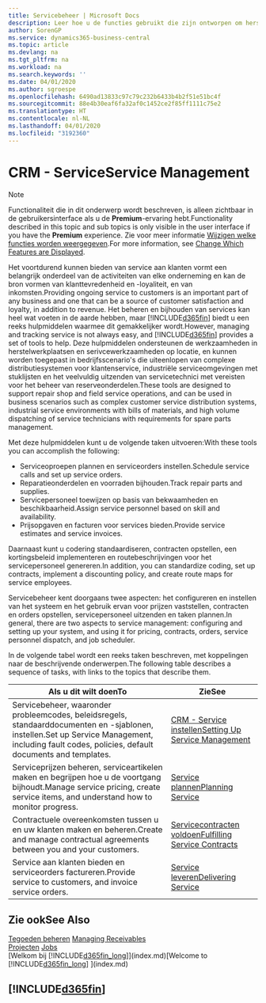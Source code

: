 ```yaml
---
title: Servicebeheer | Microsoft Docs
description: Leer hoe u de functies gebruikt die zijn ontworpen om herstelwerkplaats- en serivcewerkzaamheden te ondersteunen.
author: SorenGP
ms.service: dynamics365-business-central
ms.topic: article
ms.devlang: na
ms.tgt_pltfrm: na
ms.workload: na
ms.search.keywords: ''
ms.date: 04/01/2020
ms.author: sgroespe
ms.openlocfilehash: 6490ad13833c97c79c232b6433b4b2f51e51bc4f
ms.sourcegitcommit: 88e4b30eaf6fa32af0c1452ce2f85ff1111c75e2
ms.translationtype: HT
ms.contentlocale: nl-NL
ms.lasthandoff: 04/01/2020
ms.locfileid: "3192360"
---
```

# <a name="service-management"></a><span data-ttu-id="e5876-103">CRM - Service</span><span class="sxs-lookup"><span data-stu-id="e5876-103">Service Management</span></span>
> [!NOTE]
> <span data-ttu-id="e5876-104">Functionaliteit die in dit onderwerp wordt beschreven, is alleen zichtbaar in de gebruikersinterface als u de **Premium**-ervaring hebt.</span><span class="sxs-lookup"><span data-stu-id="e5876-104">Functionality described in this topic and sub topics is only visible in the user interface if you have the **Premium** experience.</span></span> <span data-ttu-id="e5876-105">Zie voor meer informatie [Wijzigen welke functies worden weergegeven](ui-experiences.md).</span><span class="sxs-lookup"><span data-stu-id="e5876-105">For more information, see [Change Which Features are Displayed](ui-experiences.md).</span></span>

<span data-ttu-id="e5876-106">Het voortdurend kunnen bieden van service aan klanten vormt een belangrijk onderdeel van de activiteiten van elke onderneming en kan de bron vormen van klanttevredenheid en -loyaliteit, en van inkomsten.</span><span class="sxs-lookup"><span data-stu-id="e5876-106">Providing ongoing service to customers is an important part of any business and one that can be a source of customer satisfaction and loyalty, in addition to revenue.</span></span> <span data-ttu-id="e5876-107">Het beheren en bijhouden van services kan heel wat voeten in de aarde hebben, maar [!INCLUDE[d365fin](includes/d365fin_md.md)] biedt u een reeks hulpmiddelen waarmee dit gemakkelijker wordt.</span><span class="sxs-lookup"><span data-stu-id="e5876-107">However, managing and tracking service is not always easy, and [!INCLUDE[d365fin](includes/d365fin_md.md)] provides a set of tools to help.</span></span> <span data-ttu-id="e5876-108">Deze hulpmiddelen ondersteunen de werkzaamheden in herstelwerkplaatsen en serivcewerkzaamheden op locatie, en kunnen worden toegepast in bedrijfsscenario's die uiteenlopen van complexe distributiesystemen voor klantenservice, industriële serviceomgevingen met stuklijsten en het veelvuldig uitzenden van servicetechnici met vereisten voor het beheer van reserveonderdelen.</span><span class="sxs-lookup"><span data-stu-id="e5876-108">These tools are designed to support repair shop and field service operations, and can be used in business scenarios such as complex customer service distribution systems, industrial service environments with bills of materials, and high volume dispatching of service technicians with requirements for spare parts management.</span></span>  

 <span data-ttu-id="e5876-109">Met deze hulpmiddelen kunt u de volgende taken uitvoeren:</span><span class="sxs-lookup"><span data-stu-id="e5876-109">With these tools you can accomplish the following:</span></span>  

* <span data-ttu-id="e5876-110">Serviceoproepen plannen en serviceorders instellen.</span><span class="sxs-lookup"><span data-stu-id="e5876-110">Schedule service calls and set up service orders.</span></span>  
* <span data-ttu-id="e5876-111">Reparatieonderdelen en voorraden bijhouden.</span><span class="sxs-lookup"><span data-stu-id="e5876-111">Track repair parts and supplies.</span></span>  
* <span data-ttu-id="e5876-112">Servicepersoneel toewijzen op basis van bekwaamheden en beschikbaarheid.</span><span class="sxs-lookup"><span data-stu-id="e5876-112">Assign service personnel based on skill and availability.</span></span>  
* <span data-ttu-id="e5876-113">Prijsopgaven en facturen voor services bieden.</span><span class="sxs-lookup"><span data-stu-id="e5876-113">Provide service estimates and service invoices.</span></span>  

<span data-ttu-id="e5876-114">Daarnaast kunt u codering standaardiseren, contracten opstellen, een kortingsbeleid implementeren en routebeschrijvingen voor het servicepersoneel genereren.</span><span class="sxs-lookup"><span data-stu-id="e5876-114">In addition, you can standardize coding, set up contracts, implement a discounting policy, and create route maps for service employees.</span></span>  

<span data-ttu-id="e5876-115">Servicebeheer kent doorgaans twee aspecten: het configureren en instellen van het systeem en het gebruik ervan voor prijzen vaststellen, contracten en orders opstellen, servicepersoneel uitzenden en taken plannen.</span><span class="sxs-lookup"><span data-stu-id="e5876-115">In general, there are two aspects to service management: configuring and setting up your system, and using it for pricing, contracts, orders, service personnel dispatch, and job scheduler.</span></span>  

<span data-ttu-id="e5876-116">In de volgende tabel wordt een reeks taken beschreven, met koppelingen naar de beschrijvende onderwerpen.</span><span class="sxs-lookup"><span data-stu-id="e5876-116">The following table describes a sequence of tasks, with links to the topics that describe them.</span></span>   

|<span data-ttu-id="e5876-117">**Als u dit wilt doen**</span><span class="sxs-lookup"><span data-stu-id="e5876-117">**To**</span></span>|<span data-ttu-id="e5876-118">**Zie**</span><span class="sxs-lookup"><span data-stu-id="e5876-118">**See**</span></span>|  
|------------|-------------|  
|<span data-ttu-id="e5876-119">Servicebeheer, waaronder probleemcodes, beleidsregels, standaarddocumenten en -sjablonen, instellen.</span><span class="sxs-lookup"><span data-stu-id="e5876-119">Set up Service Management, including fault codes, policies, default documents and templates.</span></span>|[<span data-ttu-id="e5876-120">CRM - Service instellen</span><span class="sxs-lookup"><span data-stu-id="e5876-120">Setting Up Service Management</span></span>](service-setup-service.md)|  
|<span data-ttu-id="e5876-121">Serviceprijzen beheren, serviceartikelen maken en begrijpen hoe u de voortgang bijhoudt.</span><span class="sxs-lookup"><span data-stu-id="e5876-121">Manage service pricing, create service items, and understand how to monitor progress.</span></span>|[<span data-ttu-id="e5876-122">Service plannen</span><span class="sxs-lookup"><span data-stu-id="e5876-122">Planning Service</span></span>](service-plan-service.md)|  
|<span data-ttu-id="e5876-123">Contractuele overeenkomsten tussen u en uw klanten maken en beheren.</span><span class="sxs-lookup"><span data-stu-id="e5876-123">Create and manage contractual agreements between you and your customers.</span></span>|[<span data-ttu-id="e5876-124">Servicecontracten voldoen</span><span class="sxs-lookup"><span data-stu-id="e5876-124">Fulfilling Service Contracts</span></span>](service-fulfill-service-contracts.md)|  
|<span data-ttu-id="e5876-125">Service aan klanten bieden en serviceorders factureren.</span><span class="sxs-lookup"><span data-stu-id="e5876-125">Provide service to customers, and invoice service orders.</span></span>|[<span data-ttu-id="e5876-126">Service leveren</span><span class="sxs-lookup"><span data-stu-id="e5876-126">Delivering Service</span></span>](service-deliver-service.md)|  

## <a name="see-also"></a><span data-ttu-id="e5876-127">Zie ook</span><span class="sxs-lookup"><span data-stu-id="e5876-127">See Also</span></span>  
<span data-ttu-id="e5876-128">[Tegoeden beheren](receivables-manage-receivables.md) </span><span class="sxs-lookup"><span data-stu-id="e5876-128">[Managing Receivables](receivables-manage-receivables.md) </span></span>  
<span data-ttu-id="e5876-129">[Projecten](projects-how-create-jobs.md) </span><span class="sxs-lookup"><span data-stu-id="e5876-129">[Jobs](projects-how-create-jobs.md) </span></span>  
<span data-ttu-id="e5876-130">[Welkom bij [!INCLUDE[d365fin_long](includes/d365fin_long_md.md)]](index.md)</span><span class="sxs-lookup"><span data-stu-id="e5876-130">[Welcome to [!INCLUDE[d365fin_long](includes/d365fin_long_md.md)] ](index.md)</span></span>

## [!INCLUDE[d365fin](includes/free_trial_md.md)]  
